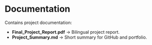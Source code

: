 # Documentation

Contains project documentation:
- **Final_Project_Report.pdf** → Bilingual project report.
- **Project_Summary.md** → Short summary for GitHub and portfolio.
